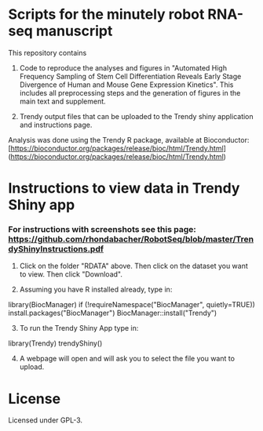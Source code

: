 # Scripts for the minutely robot RNA-seq manuscript


This repository contains 

1. Code to reproduce the analyses and figures in "Automated High Frequency Sampling of Stem Cell Differentiation Reveals Early Stage Divergence of Human and Mouse Gene Expression Kinetics". This includes all preprocessing steps and the generation of figures in the main text and supplement. 

2. Trendy output files that can be uploaded to the Trendy shiny application and instructions page.

Analysis was done using the Trendy R package, available at Bioconductor:
[https://bioconductor.org/packages/release/bioc/html/Trendy.html] (https://bioconductor.org/packages/release/bioc/html/Trendy.html)


# Instructions to view data in Trendy Shiny app

### For instructions with screenshots see this page: https://github.com/rhondabacher/RobotSeq/blob/master/TrendyShinyInstructions.pdf


1. Click on the folder "RDATA" above. Then click on the dataset you want to view. Then click "Download".

2. Assuming you have R installed already, type in:

library(BiocManager)
if (!requireNamespace("BiocManager", quietly=TRUE)) install.packages("BiocManager")
BiocManager::install("Trendy")

3. To run the Trendy Shiny App type in:

library(Trendy)
trendyShiny()

4. A webpage will open and will ask you to select the file you want to upload. 



# License

Licensed under GPL-3.
